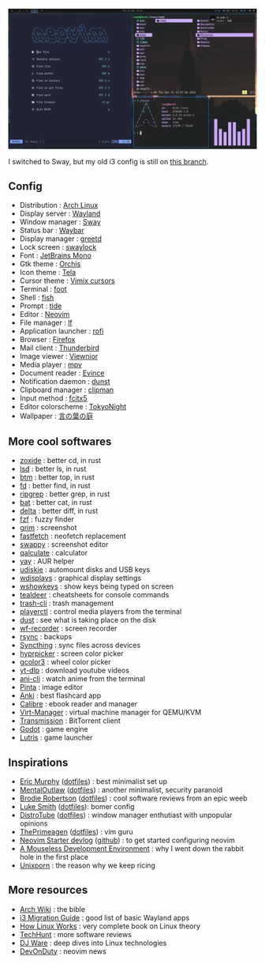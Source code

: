 ![screenshot](screenshot.png)

I switched to Sway, but my old i3 config is still on [this branch](https://github.com/Lysquid/dotfiles/tree/i3).

## Config

+ Distribution : [Arch Linux](https://archlinux.org/)
+ Display server : [Wayland](https://wayland.freedesktop.org/)
+ Window manager : [Sway](https://swaywm.org/)
+ Status bar : [Waybar](https://github.com/Alexays/Waybar)
+ Display manager : [greetd](https://git.sr.ht/~kennylevinsen/greetd)
+ Lock screen : [swaylock](https://github.com/swaywm/swaylock)
+ Font : [JetBrains Mono](https://www.jetbrains.com/lp/mono/)
+ Gtk theme : [Orchis](https://github.com/vinceliuice/Orchis-theme)
+ Icon theme : [Tela](https://github.com/vinceliuice/Tela-icon-theme)
+ Cursor theme : [Vimix cursors](https://github.com/vinceliuice/Vimix-cursors)
+ Terminal : [foot](https://codeberg.org/dnkl/foot)
+ Shell : [fish](https://fishshell.com/)
+ Prompt : [tide](https://github.com/IlanCosman/tide)
+ Editor : [Neovim](https://neovim.io/)
+ File manager : [lf](https://github.com/gokcehan/lf/)
+ Application launcher : [rofi](https://github.com/davatorium/rofi)
+ Browser : [Firefox](https://www.mozilla.org/firefox/)
+ Mail client : [Thunderbird](https://www.thunderbird.net)
+ Image viewer : [Viewnior](https://github.com/hellosiyan/Viewnior)
+ Media player : [mpv](https://mpv.io/)
+ Document reader : [Evince](https://wiki.gnome.org/Apps/Evince)
+ Notification daemon : [dunst](https://github.com/dunst-project/dunst)
+ Clipboard manager : [clipman](https://github.com/yory8/clipman)
+ Input method : [fcitx5](https://fcitx-im.org/wiki/Fcitx_5)
+ Editor colorscheme : [TokyoNight](https://github.com/folke/tokyonight.nvim)
+ Wallpaper : [言の葉の庭](https://www.reddit.com/r/wallpaper/comments/n9kuz5)

## More cool softwares

+ [zoxide](https://github.com/ajeetdsouza/zoxide) : better cd, in rust
+ [lsd](https://github.com/lsd-rs/lsd) : better ls, in rust
+ [btm](https://github.com/ClementTsang/bottom) : better top, in rust
+ [fd](https://github.com/sharkdp/fd) : better find, in rust
+ [ripgrep](https://github.com/BurntSushi/ripgrep) : better grep, in rust
+ [bat](https://github.com/sharkdp/bat) : better cat, in rust
+ [delta](https://github.com/dandavison/delta) : better diff, in rust
+ [fzf](https://github.com/junegunn/fzf) : fuzzy finder
+ [grim](https://sr.ht/~emersion/grim/) : screenshot
+ [fastfetch](https://github.com/fastfetch-cli/) : neofetch replacement
+ [swappy](https://github.com/jtheoof/swappy) : screenshot editor
+ [qalculate](https://github.com/Qalculate/qalculate-gtk) : calculator
+ [yay](https://github.com/Jguer/yay) : AUR helper
+ [udiskie](https://github.com/coldfix/udiskie/) : automount disks and USB keys
+ [wdisplays](https://github.com/artizirk/wdisplays) : graphical display settings
+ [wshowkeys](https://git.sr.ht/~sircmpwn/wshowkeys) : show keys being typed on screen
+ [tealdeer](https://github.com/dbrgn/tealdeer) : cheatsheets for console commands
+ [trash-cli](https://github.com/andreafrancia/trash-cli) : trash management
+ [playerctl](https://github.com/altdesktop/playerctl) : control media players from the terminal
+ [dust](https://github.com/bootandy/dust) : see what is taking place on the disk
+ [wf-recorder](https://github.com/ammen99/wf-recorder) : screen recorder
+ [rsync](https://wiki.archlinux.org/title/rsync) : backups
+ [Syncthing](https://syncthing.net/) : sync files across devices
+ [hyprpicker](https://github.com/hyprwm/hyprpicker) : screen color picker
+ [gcolor3](https://www.hjdskes.nl/projects/gcolor3/) : wheel color picker
+ [yt-dlp](https://github.com/yt-dlp/yt-dlp) : download youtube videos
+ [ani-cli](https://github.com/pystardust/ani-cli) : watch anime from the terminal
+ [Pinta](https://www.pinta-project.com/) : image editor
+ [Anki](https://apps.ankiweb.net/) : best flashcard app
+ [Calibre](https://calibre-ebook.com/) : ebook reader and manager
+ [Virt-Manager](https://virt-manager.org/) : virtual machine manager for QEMU/KVM
+ [Transmission](https://transmissionbt.com/) : BitTorrent client
+ [Godot](https://godotengine.org/) : game engine
+ [Lutris](https://lutris.net/) : game launcher

## Inspirations

+ [Eric Murphy](https://www.youtube.com/c/EricMurphyxyz) ([dotfiles](https://github.com/ericmurphyxyz/dotfiles)) : best minimalist set up
+ [MentalOutlaw](https://www.youtube.com/c/MentalOutlaw) ([dotfiles](https://github.com/MentalOutlaw/deploygentoo)) : another minimalist, security paranoid
+ [Brodie Robertson](https://www.youtube.com/c/BrodieRobertson) ([dotfiles](https://github.com/BrodieRobertson/dotfiles)) : cool software reviews from an epic weeb
+ [Luke Smith](https://www.youtube.com/c/LukeSmithxyz) ([dotfiles](https://github.com/LukeSmithxyz/voidrice)): bomer config
+ [DistroTube](https://www.youtube.com/c/DistroTube) ([dotfiles](https://gitlab.com/dwt1/dotfiles)) : window manager enthutiast with unpopular opinions
+ [ThePrimeagen](https://www.youtube.com/c/ThePrimeagen) ([dotfiles](https://github.com/ThePrimeagen/.dotfiles)) : vim guru
+ [Neovim Starter devlog](https://vonheikemen.github.io/devlog/tools/build-your-first-lua-config-for-neovim/) ([github](https://github.com/VonHeikemen/nvim-starter)) : to get started configuring neovim
+ [A Mouseless Development Environment](https://thevaluable.dev/mouseless-development-environment/) : why I went down the rabbit hole in the first place
+ [Unixporn](https://www.reddit.com/r/unixporn/) : the reason why we keep ricing

## More resources

+ [Arch Wiki](https://wiki.archlinux.org/) : the bible
+ [i3 Migration Guide](https://github.com/swaywm/sway/wiki/i3-Migration-Guide) : good list of basic Wayland apps
+ [How Linux Works](https://nostarch.com/howlinuxworks3) : very complete book on Linux theory
+ [TechHunt](https://www.youtube.com/c/TechHutHD) : more software reviews
+ [DJ Ware](https://www.youtube.com/c/DJWareCG) : deep dives into Linux technologies
+ [DevOnDuty](https://www.youtube.com/channel/UCFU7a7OMYfcpjtIpu2j47_Q) : neovim news
